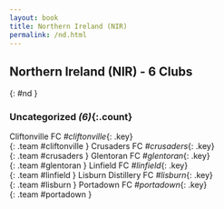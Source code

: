 ```yaml
---
layout: book
title: Northern Ireland (NIR)
permalink: /nd.html
---
```


## Northern Ireland (NIR) - 6 Clubs
{: #nd }









### Uncategorized _(6)_{:.count}

Cliftonville FC   _#cliftonville_{: .key} <br>
{: .team #cliftonville }
Crusaders FC   _#crusaders_{: .key} <br>
{: .team #crusaders }
Glentoran FC   _#glentoran_{: .key} <br>
{: .team #glentoran }
Linfield FC   _#linfield_{: .key} <br>
{: .team #linfield }
Lisburn Distillery FC   _#lisburn_{: .key} <br>
{: .team #lisburn }
Portadown FC   _#portadown_{: .key} <br>
{: .team #portadown }


 
